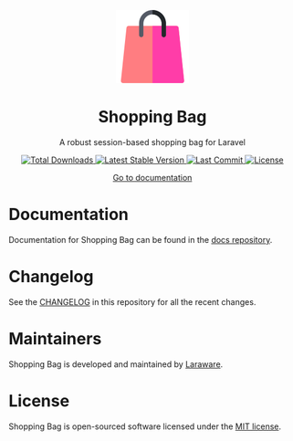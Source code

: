 <p align="center"><img src="art/shopping-bag.png" alt="Logo Laraware Shopping Bag"></p>

<h1 align="center">Shopping Bag</h1>

<p align="center">A robust session-based shopping bag for Laravel</p>

<p align="center">
    <a href="https://packagist.org/packages/laraware/shopping-bag">
        <img src="https://img.shields.io/packagist/dt/laraware/shopping-bag" alt="Total Downloads">
    </a>
    <a href="https://packagist.org/packages/laraware/shopping-bag">
        <img src="https://img.shields.io/packagist/v/laraware/shopping-bag" alt="Latest Stable Version">
    </a>
    <a aria-label="last commit" href="https://github.com/laraware/shopping-bag/commits/main">
        <img src="https://img.shields.io/github/last-commit/laraware/shopping-bag.svg" alt="Last Commit">
    </a>
    <a href="https://packagist.org/packages/laraware/shopping-bag">
        <img src="https://img.shields.io/packagist/l/laraware/shopping-bag" alt="License">
    </a>
</p>

<p align="center"><a href="https://github.com/laraware/docs/tree/main/shopping-bag">Go to documentation</a></p>

# Documentation

Documentation for Shopping Bag can be found in the [docs repository](https://github.com/laraware/docs/tree/main/shopping-bag).

# Changelog

See the [CHANGELOG](CHANGELOG.md) in this repository for all the recent changes.

# Maintainers

Shopping Bag is developed and maintained by [Laraware](https://github.com/laraware).

# License

Shopping Bag is open-sourced software licensed under the [MIT license](LICENSE.md).
